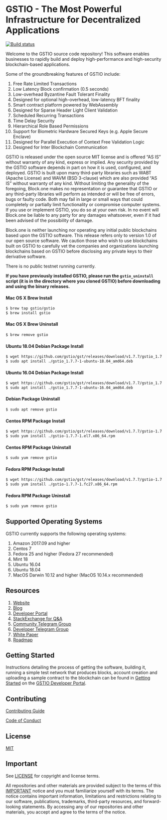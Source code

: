 
# GSTIO - The Most Powerful Infrastructure for Decentralized Applications

[![Build status](https://badge.buildkite.com/370fe5c79410f7d695e4e34c500b4e86e3ac021c6b1f739e20.svg?branch=master)](https://buildkite.com/GSTIO/gstio)

Welcome to the GSTIO source code repository! This software enables businesses to rapidly build and deploy high-performance and high-security blockchain-based applications.

Some of the groundbreaking features of GSTIO include:

1. Free Rate Limited Transactions
1. Low Latency Block confirmation (0.5 seconds)
1. Low-overhead Byzantine Fault Tolerant Finality
1. Designed for optional high-overhead, low-latency BFT finality
1. Smart contract platform powered by WebAssembly
1. Designed for Sparse Header Light Client Validation
1. Scheduled Recurring Transactions
1. Time Delay Security
1. Hierarchical Role Based Permissions
1. Support for Biometric Hardware Secured Keys (e.g. Apple Secure Enclave)
1. Designed for Parallel Execution of Context Free Validation Logic
1. Designed for Inter Blockchain Communication

GSTIO is released under the open source MIT license and is offered “AS IS” without warranty of any kind, express or implied. Any security provided by the GSTIO software depends in part on how it is used, configured, and deployed. GSTIO is built upon many third-party libraries such as WABT (Apache License) and WAVM (BSD 3-clause) which are also provided “AS IS” without warranty of any kind. Without limiting the generality of the foregoing, Block.one makes no representation or guarantee that GSTIO or any third-party libraries will perform as intended or will be free of errors, bugs or faulty code. Both may fail in large or small ways that could completely or partially limit functionality or compromise computer systems. If you use or implement GSTIO, you do so at your own risk. In no event will Block.one be liable to any party for any damages whatsoever, even if it had been advised of the possibility of damage.  

Block.one is neither launching nor operating any initial public blockchains based upon the GSTIO software. This release refers only to version 1.0 of our open source software. We caution those who wish to use blockchains built on GSTIO to carefully vet the companies and organizations launching blockchains based on GSTIO before disclosing any private keys to their derivative software.

There is no public testnet running currently.

**If you have previously installed GSTIO, please run the `gstio_uninstall` script (it is in the directory where you cloned GSTIO) before downloading and using the binary releases.**

#### Mac OS X Brew Install
```sh
$ brew tap gstio/gstio
$ brew install gstio
```
#### Mac OS X Brew Uninstall
```sh
$ brew remove gstio
```
#### Ubuntu 18.04 Debian Package Install
```sh
$ wget https://github.com/gstio/gst/releases/download/v1.7.7/gstio_1.7.7-1-ubuntu-18.04_amd64.deb
$ sudo apt install ./gstio_1.7.7-1-ubuntu-18.04_amd64.deb
```
#### Ubuntu 16.04 Debian Package Install
```sh
$ wget https://github.com/gstio/gst/releases/download/v1.7.7/gstio_1.7.7-1-ubuntu-16.04_amd64.deb
$ sudo apt install ./gstio_1.7.7-1-ubuntu-16.04_amd64.deb
```
#### Debian Package Uninstall
```sh
$ sudo apt remove gstio
```
#### Centos RPM Package Install
```sh
$ wget https://github.com/gstio/gst/releases/download/v1.7.7/gstio-1.7.7-1.el7.x86_64.rpm
$ sudo yum install ./gstio-1.7.7-1.el7.x86_64.rpm
```
#### Centos RPM Package Uninstall
```sh
$ sudo yum remove gstio
```
#### Fedora RPM Package Install
```sh
$ wget https://github.com/gstio/gst/releases/download/v1.7.7/gstio-1.7.7-1.fc27.x86_64.rpm
$ sudo yum install ./gstio-1.7.7-1.fc27.x86_64.rpm
```
#### Fedora RPM Package Uninstall
```sh
$ sudo yum remove gstio
```

## Supported Operating Systems
GSTIO currently supports the following operating systems:  
1. Amazon 2017.09 and higher
2. Centos 7
3. Fedora 25 and higher (Fedora 27 recommended)
4. Mint 18
5. Ubuntu 16.04
6. Ubuntu 18.04
7. MacOS Darwin 10.12 and higher (MacOS 10.14.x recommended)

## Resources
1. [Website](https://gst.io)
1. [Blog](https://medium.com/gstio)
1. [Developer Portal](https://developers.gst.io)
1. [StackExchange for Q&A](https://gstio.stackexchange.com/)
1. [Community Telegram Group](https://t.me/GSTProject)
1. [Developer Telegram Group](https://t.me/joinchat/EaEnSUPktgfoI-XPfMYtcQ)
1. [White Paper](https://github.com/GSTIO/Documentation/blob/master/TechnicalWhitePaper.md)
1. [Roadmap](https://github.com/GSTIO/Documentation/blob/master/Roadmap.md)

<a name="gettingstarted"></a>
## Getting Started
Instructions detailing the process of getting the software, building it, running a simple test network that produces blocks, account creation and uploading a sample contract to the blockchain can be found in [Getting Started](https://developers.gst.io/gstio-home/docs) on the [GSTIO Developer Portal](https://developers.gst.io).

## Contributing

[Contributing Guide](./CONTRIBUTING.md)

[Code of Conduct](./CONTRIBUTING.md#conduct)

## License

[MIT](./LICENSE)

## Important

See [LICENSE](./LICENSE) for copyright and license terms.

All repositories and other materials are provided subject to the terms of this [IMPORTANT](./IMPORTANT.md) notice and you must familiarize yourself with its terms.  The notice contains important information, limitations and restrictions relating to our software, publications, trademarks, third-party resources, and forward-looking statements.  By accessing any of our repositories and other materials, you accept and agree to the terms of the notice.
